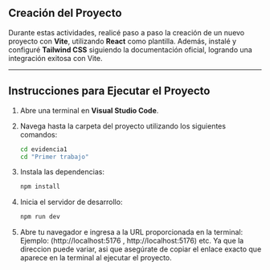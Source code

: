 ## Creación del Proyecto

Durante estas actividades, realicé paso a paso la creación de un nuevo proyecto con **Vite**, utilizando **React** como plantilla. Además, instalé y configuré **Tailwind CSS** siguiendo la documentación oficial, logrando una integración exitosa con Vite.

---

##  Instrucciones para Ejecutar el Proyecto

1. Abre una terminal en **Visual Studio Code**.
2. Navega hasta la carpeta del proyecto utilizando los siguientes comandos:

   ```bash
   cd evidencia1
   cd "Primer trabajo"

3. Instala las dependencias:
    ```bash
   npm install
    
4. Inicia el servidor de desarrollo:
   ```bash
   npm run dev

5. Abre tu navegador e ingresa a la URL proporcionada en la terminal:
   Ejemplo: (http://localhost:5176 , http://localhost:5176) etc. Ya que la direccion puede variar, asi que asegúrate de copiar el enlace exacto que aparece en la terminal al ejecutar el proyecto.
   
  

